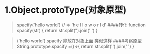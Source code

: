 # 1.Object.protoType(对象原型)


> spacify('hello world') // => 'h e l l o  w o r l d'
####转化
function spacify(str) {
    return str.split('').join(' ')
}


> ('hello world').spacify 能放在对象上面 类似这样 
####考察原型
String.prototype.spacify =()=>{
    return str.split('').join(' ')
}


